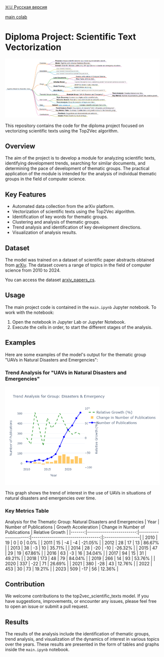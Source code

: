 [🇷🇺 Русская версия](README_ru.md)

[main colab](https://colab.research.google.com/drive/1oSkcPVZxlbSJ9AwwVHt8TBg3CBTzVllV?usp=sharing)
# Diploma Project: Scientific Text Vectorization
![MindMap](/img/markmap-main.png)

This repository contains the code for the diploma project focused on vectorizing scientific texts using the Top2Vec algorithm.

## Overview

The aim of the project is to develop a module for analyzing scientific texts, identifying development trends, searching for similar documents, and determining the pace of development of thematic groups. The practical application of the module is intended for the analysis of individual thematic groups in the field of computer science.

## Key Features

- Automated data collection from the arXiv platform.
- Vectorization of scientific texts using the Top2Vec algorithm.
- Identification of key words for thematic groups.
- Clustering and analysis of thematic groups.
- Trend analysis and identification of key development directions.
- Visualization of analysis results.

## Dataset

The model was trained on a dataset of scientific paper abstracts obtained from [arXiv](https://arxiv.org/). The dataset covers a range of topics in the field of computer science from 2010 to 2024.

You can access the dataset [arxiv_papers_cs](https://huggingface.co/datasets/CCRss/arxiv_papers_cs).

## Usage

The main project code is contained in the `main.ipynb` Jupyter notebook. To work with the notebook:

1. Open the notebook in Jupyter Lab or Jupyter Notebook.
2. Execute the cells in order, to start the different stages of the analysis.

## Examples

Here are some examples of the model's output for the thematic group "UAVs in Natural Disasters and Emergencies":

### Trend Analysis for "UAVs in Natural Disasters and Emergencies"

![Trend Analysis](/img/disasters_and_emergency_plot.png)

This graph shows the trend of interest in the use of UAVs in situations of natural disasters and emergencies over time.

### Key Metrics Table

Analysis for the Thematic Group: Natural Disasters and Emergencies
|   Year |   Number of Publications |   Growth Acceleration |   Change in Number of Publications | Relative Growth   |
|-------:|-------------------------:|----------------------:|-----------------------------------:|:------------------|
|   2010 |                       19 |                     0 |                                  0 | 0.0%              |
|   2011 |                       15 |                    -4 |                                 -4 | -21.05%           |
|   2012 |                       28 |                    17 |                                 13 | 86.67%            |
|   2013 |                       38 |                    -3 |                                 10 | 35.71%            |
|   2014 |                       28 |                   -20 |                                -10 | -26.32%           |
|   2015 |                       47 |                    29 |                                 19 | 67.86%            |
|   2016 |                       63 |                    -3 |                                 16 | 34.04%            |
|   2017 |                       94 |                    15 |                                 31 | 49.21%            |
|   2018 |                      173 |                    48 |                                 79 | 84.04%            |
|   2019 |                      266 |                    14 |                                 93 | 53.76%            |
|   2020 |                      337 |                   -22 |                                 71 | 26.69%            |
|   2021 |                      380 |                   -28 |                                 43 | 12.76%            |
|   2022 |                      453 |                    30 |                                 73 | 19.21%            |
|   2023 |                      509 |                   -17 |                                 56 | 12.36%            |

## Contribution

We welcome contributions to the top2vec_scientific_texts model. If you have suggestions, improvements, or encounter any issues, please feel free to open an issue or submit a pull request.

## Results

The results of the analysis include the identification of thematic groups, trend analysis, and visualization of the dynamics of interest in various topics over the years. These results are presented in the form of tables and graphs inside the `main.ipynb` notebook.
